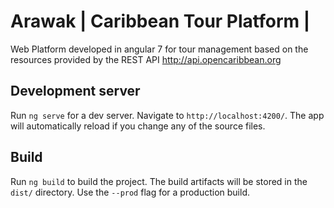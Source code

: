 # Arawak | Caribbean Tour Platform | 

Web Platform developed in angular 7 for tour management based on the resources provided by the REST API http://api.opencaribbean.org


## Development server

Run `ng serve` for a dev server. Navigate to `http://localhost:4200/`. The app will automatically reload if you change any of the source files.


## Build

Run `ng build` to build the project. The build artifacts will be stored in the `dist/` directory. Use the `--prod` flag for a production build.

